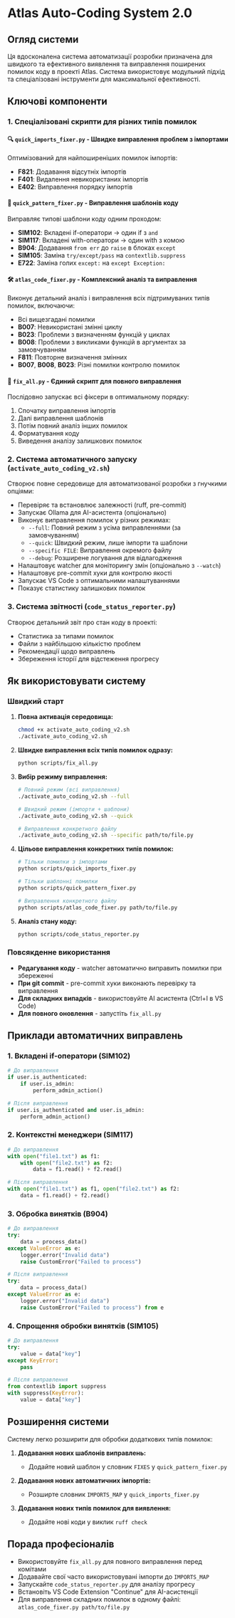 # Atlas Auto-Coding System 2.0

## Огляд системи

Ця вдосконалена система автоматизації розробки призначена для швидкого та ефективного виявлення та виправлення поширених помилок коду в проекті Atlas. Система використовує модульний підхід та спеціалізовані інструменти для максимальної ефективності.

## Ключові компоненти

### 1. Спеціалізовані скрипти для різних типів помилок

#### 🔍 `quick_imports_fixer.py` - Швидке виправлення проблем з імпортами

Оптимізований для найпоширеніших помилок імпортів:
- **F821**: Додавання відсутніх імпортів
- **F401**: Видалення невикористаних імпортів  
- **E402**: Виправлення порядку імпортів

#### 🧩 `quick_pattern_fixer.py` - Виправлення шаблонів коду

Виправляє типові шаблони коду одним проходом:
- **SIM102**: Вкладені if-оператори → один if з `and`
- **SIM117**: Вкладені with-оператори → один with з комою
- **B904**: Додавання `from err` до `raise` в блоках `except`
- **SIM105**: Заміна `try/except/pass` на `contextlib.suppress`
- **E722**: Заміна голих `except:` на `except Exception:`

#### 🛠️ `atlas_code_fixer.py` - Комплексний аналіз та виправлення

Виконує детальний аналіз і виправлення всіх підтримуваних типів помилок, включаючи:
- Всі вищезгадані помилки
- **B007**: Невикористані змінні циклу
- **B023**: Проблеми з визначенням функцій у циклах 
- **B008**: Проблеми з викликами функцій в аргументах за замовчуванням
- **F811**: Повторне визначення змінних
- **B007**, **B008**, **B023**: Різні помилки контролю помилок

#### 🚀 `fix_all.py` - Єдиний скрипт для повного виправлення

Послідовно запускає всі фіксери в оптимальному порядку:
1. Спочатку виправлення імпортів
2. Далі виправлення шаблонів
3. Потім повний аналіз інших помилок
4. Форматування коду
5. Виведення аналізу залишкових помилок

### 2. Система автоматичного запуску (`activate_auto_coding_v2.sh`)

Створює повне середовище для автоматизованої розробки з гнучкими опціями:
- Перевіряє та встановлює залежності (ruff, pre-commit)
- Запускає Ollama для AI-асистента (опціонально)
- Виконує виправлення помилок у різних режимах:
  - `--full`: Повний режим з усіма виправленнями (за замовчуванням)
  - `--quick`: Швидкий режим, лише імпорти та шаблони
  - `--specific FILE`: Виправлення окремого файлу
  - `--debug`: Розширене логування для відлагодження
- Налаштовує watcher для моніторингу змін (опціонально з `--watch`)
- Налаштовує pre-commit хуки для контролю якості
- Запускає VS Code з оптимальними налаштуваннями
- Показує статистику залишкових помилок

### 3. Система звітності (`code_status_reporter.py`)

Створює детальний звіт про стан коду в проекті:
- Статистика за типами помилок
- Файли з найбільшою кількістю проблем
- Рекомендації щодо виправлень
- Збереження історії для відстеження прогресу

## Як використовувати систему

### Швидкий старт

1. **Повна активація середовища:**
   ```bash
   chmod +x activate_auto_coding_v2.sh
   ./activate_auto_coding_v2.sh
   ```

2. **Швидке виправлення всіх типів помилок одразу:**
   ```bash
   python scripts/fix_all.py
   ```

3. **Вибір режиму виправлення:**
   ```bash
   # Повний режим (всі виправлення)
   ./activate_auto_coding_v2.sh --full
   
   # Швидкий режим (імпорти + шаблони)
   ./activate_auto_coding_v2.sh --quick
   
   # Виправлення конкретного файлу
   ./activate_auto_coding_v2.sh --specific path/to/file.py
   ```

4. **Цільове виправлення конкретних типів помилок:**
   ```bash
   # Тільки помилки з імпортами
   python scripts/quick_imports_fixer.py
   
   # Тільки шаблонні помилки
   python scripts/quick_pattern_fixer.py
   
   # Виправлення конкретного файлу
   python scripts/atlas_code_fixer.py path/to/file.py
   ```

4. **Аналіз стану коду:**
   ```bash
   python scripts/code_status_reporter.py
   ```

### Повсякденне використання

- **Редагування коду** - watcher автоматично виправить помилки при збереженні
- **При git commit** - pre-commit хуки виконають перевірку та виправлення
- **Для складних випадків** - використовуйте AI асистента (Ctrl+I в VS Code)
- **Для повного оновлення** - запустіть `fix_all.py`

## Приклади автоматичних виправлень

### 1. Вкладені if-оператори (SIM102)

```python
# До виправлення
if user.is_authenticated:
    if user.is_admin:
        perform_admin_action()

# Після виправлення
if user.is_authenticated and user.is_admin:
    perform_admin_action()
```

### 2. Контекстні менеджери (SIM117)

```python
# До виправлення
with open("file1.txt") as f1:
    with open("file2.txt") as f2:
        data = f1.read() + f2.read()

# Після виправлення
with open("file1.txt") as f1, open("file2.txt") as f2:
    data = f1.read() + f2.read()
```

### 3. Обробка винятків (B904)

```python
# До виправлення
try:
    data = process_data()
except ValueError as e:
    logger.error("Invalid data")
    raise CustomError("Failed to process")

# Після виправлення
try:
    data = process_data()
except ValueError as e:
    logger.error("Invalid data")
    raise CustomError("Failed to process") from e
```

### 4. Спрощення обробки винятків (SIM105)

```python
# До виправлення
try:
    value = data["key"]
except KeyError:
    pass

# Після виправлення
from contextlib import suppress
with suppress(KeyError):
    value = data["key"]
```

## Розширення системи

Систему легко розширити для обробки додаткових типів помилок:

1. **Додавання нових шаблонів виправлень:**
   - Додайте новий шаблон у словник `FIXES` у `quick_pattern_fixer.py`
   
2. **Додавання нових автоматичних імпортів:**
   - Розширте словник `IMPORTS_MAP` у `quick_imports_fixer.py`
   
3. **Додавання нових типів помилок для виявлення:**
   - Додайте нові коди у виклик `ruff check`

## Порада професіоналів

- Використовуйте `fix_all.py` для повного виправлення перед комітами
- Додавайте свої часто використовувані імпорти до `IMPORTS_MAP`
- Запускайте `code_status_reporter.py` для аналізу прогресу
- Встановіть VS Code Extension "Continue" для AI-асистенції
- Для виправлення складних помилок в одному файлі: `atlas_code_fixer.py path/to/file.py`
